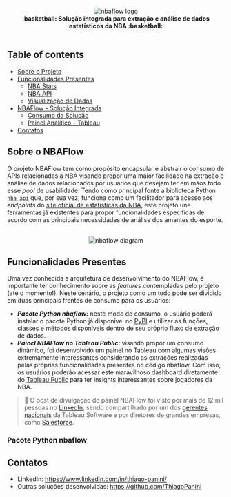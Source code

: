 <div align="center">
    <br><img src="https://i.imgur.com/C4tK4by.png" alt="nbaflow logo">
</div>

<div align="center">
  <strong>:basketball: Solução integrada para extração e análise de dados estatísticos da NBA :basketball:</strong>
</div>
<br/>


## Table of contents

- [Sobre o Projeto](#sobre-o-nbaflow)
- [Funcionalidades Presentes](#funcionalidades-presentes)
  - [NBA Stats](#nba-stats)
  - [NBA API](#nba-api)
  - [Visualização de Dados](#visualização-de-dados)
- [NBAFlow - Solução Integrada](#nbaflow---solução-integrada)
    - [Consumo da Solução](#consumo-da-solução)
    - [Painel Analítico - Tableau](#painel-analítico---tableau)
- [Contatos](#contatos)


## Sobre o NBAFlow

O projeto NBAFlow tem como propósito encapsular e abstrair o consumo de APIs relacionadas à NBA visando propor uma maior facilidade na extração e análise de dados relacionados por usuários que desejam ter em mãos todo esse _pool_ de usabilidade. Tendo como principal fonte a biblioteca Python [`nba_api`](https://github.com/swar/nba_api) que, por sua vez, funciona como um facilitador para acesso aos _endpoints_ do [site oficial de estatísticas da NBA](https://www.nba.com/stats/), este projeto une ferramentas já existentes para propor funcionalidades específicas de acordo com as principais necessidades de análise dos amantes do esporte.

<div align="center">
    <br><img src="https://i.imgur.com/IN9oZjn.jpg" alt="nbaflow diagram">
</div>

## Funcionalidades Presentes

Uma vez conhecida a arquitetura de desenvolvimento do NBAFlow, é importante ter conhecimento sobre as _features_ contempladas pelo projeto (até o momento!). Neste cenário, o projeto como um todo pode ser dividido em duas principais frentes de consumo para os usuários:

- **_Pacote Python nbaflow:_** neste modo de consumo, o usuário poderá instalar o pacote Python já disponível no [PyPI](https://pypi.org/project/nbaflow/) e utilizar as funções, classes e métodos disponíveis dentro de seu próprio fluxo de extração de dados.
- **_Painel NBAFlow no Tableau Public:_** visando propor um consumo dinâmico, foi desenvolvido um painel no Tableau com algumas visões extremamente interessantes considerando as extrações realizadas pelas próprias funcionalidades presentes no código nbaflow. Com isso, os usuários poderão acessar este maravilhoso dashboard diretamente do [Tableau Public](https://public.tableau.com/app/profile/thiago.henrique.gomes.panini/viz/NBAFlow-InsightsdeDadosdaNBA/PaineldeEstatsticasdeJogadores) para ter insights interessantes sobre jogadores da NBA.

> 📌 O post de divulgação do painel NBAFlow foi visto por mais de 12 mil pessoas no [LinkedIn](https://www.linkedin.com/posts/thiago-panini_python-tableau-nba-activity-6822851884097773568-UD_p), sendo compartilhado por um dos [gerentes nacionais](https://www.linkedin.com/posts/jaimem2_python-tableau-nba-activity-6822904915346628608-_wZN) da Tableau Software e por diretores de grandes empresas, como [Salesforce](https://www.linkedin.com/posts/marilouvain_python-tableau-nba-activity-6822911222367752195-GY05).

### Pacote Python nbaflow

## Contatos

* LinkedIn: https://www.linkedin.com/in/thiago-panini/
* Outras soluções desenvolvidas: https://github.com/ThiagoPanini
